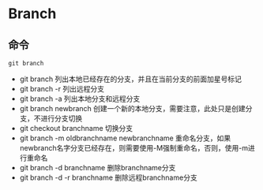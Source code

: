 # Branch

>

## 命令
```
git branch
```

- git branch 列出本地已经存在的分支，并且在当前分支的前面加星号标记
- git branch -r 列出远程分支
- git branch -a 列出本地分支和远程分支
- git branch newbranch 创建一个新的本地分支，需要注意，此处只是创建分支，不进行分支切换
- git checkout branchname 切换分支
- git branch -m oldbranchname newbranchname 重命名分支，如果newbranch名字分支已经存在，则需要使用-M强制重命名，否则，使用-m进行重命名
- git branch -d branchname 删除branchname分支
- git branch -d -r branchname 删除远程branchname分支
